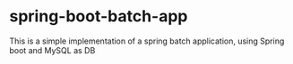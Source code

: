 # spring-boot-batch-app
This is a simple implementation of a spring batch application, using Spring boot and MySQL as DB

